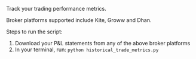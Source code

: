 Track your trading performance metrics.

Broker platforms supported include Kite, Groww and Dhan.

Steps to run the script:
1. Download your P&L statements from any of the above broker platforms
2. In your terminal, run: `python historical_trade_metrics.py`

